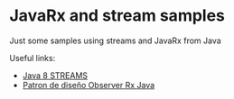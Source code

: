 # JavaRx and stream samples
Just some samples using streams and JavaRx from Java

Useful links:
- [Java 8 STREAMS](https://www.youtube.com/watch?v=t1-YZ6bF-g0)
- [Patron de diseño Observer Rx Java](https://www.youtube.com/watch?v=KIT_gGcYZGU)
